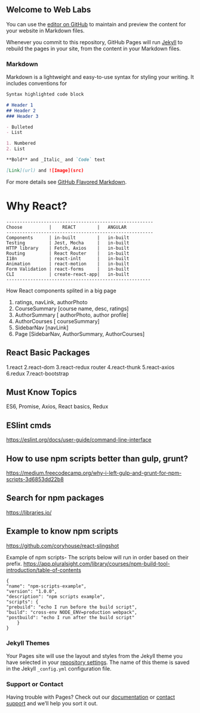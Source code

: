 ## Welcome to Web Labs

You can use the [editor on GitHub](https://github.com/prajavk/web-lab/edit/gh-pages/index.md) to maintain and preview the content for your website in Markdown files.

Whenever you commit to this repository, GitHub Pages will run [Jekyll](https://jekyllrb.com/) to rebuild the pages in your site, from the content in your Markdown files.

### Markdown

Markdown is a lightweight and easy-to-use syntax for styling your writing. It includes conventions for

```markdown
Syntax highlighted code block

# Header 1
## Header 2
### Header 3

- Bulleted
- List

1. Numbered
2. List

**Bold** and _Italic_ and `Code` text

[Link](url) and ![Image](src)
```

For more details see [GitHub Flavored Markdown](https://guides.github.com/features/mastering-markdown/).

# Why React?
```
-------------------------------------------------------
Choose          |    REACT        |   ANGULAR
-------------------------------------------------------
Components      | in-built        |   in-built
Testing         | Jest, Mocha     |   in-built
HTTP library    | Fetch, Axios    |   in-built
Routing         | React Router    |   in-built
I18n            | react-inlt      |   in-built
Animation       | react-motion    |   in-built
Form Validation | react-forms     |   in-built
CLI             | create-react-app|   in-built
------------------------------------------------------
```

How React components splited in a big page
1. ratings, navLink, authorPhoto
2. CourseSummary [course name, desc, ratings]
3. AuthorSummary [ authorPhoto, author profile]
3. AuthorCourses [ courseSummary]
4. SidebarNav [navLink]
5. Page [SidebarNav, AuthorSummary, AuthorCourses]

## React Basic Packages
1.react
2.react-dom
3.react-redux router
4.react-thunk
5.react-axios
6.redux
7.react-bootstrap

## Must Know Topics
ES6, Promise, Axios, React basics, Redux

## ESlint cmds
https://eslint.org/docs/user-guide/command-line-interface

## How to use npm scripts better than gulp, grunt?
https://medium.freecodecamp.org/why-i-left-gulp-and-grunt-for-npm-scripts-3d6853dd22b8

## Search for npm packages
https://libraries.io/

## Example to know npm scripts
https://github.com/coryhouse/react-slingshot

Example of npm scripts- The scripts below will run in order based on their prefix.
https://app.pluralsight.com/library/courses/npm-build-tool-introduction/table-of-contents
```
{
"name": "npm-scripts-example",
"version": "1.0.0",
"description": "npm scripts example",
"scripts": {
"prebuild": "echo I run before the build script",
"build": "cross-env NODE_ENV=production webpack",
"postbuild": "echo I run after the build script"
	}
}
```

### Jekyll Themes

Your Pages site will use the layout and styles from the Jekyll theme you have selected in your [repository settings](https://github.com/prajavk/web-lab/settings). The name of this theme is saved in the Jekyll `_config.yml` configuration file.

### Support or Contact

Having trouble with Pages? Check out our [documentation](https://docs.github.com/categories/github-pages-basics/) or [contact support](https://github.com/contact) and we’ll help you sort it out.

